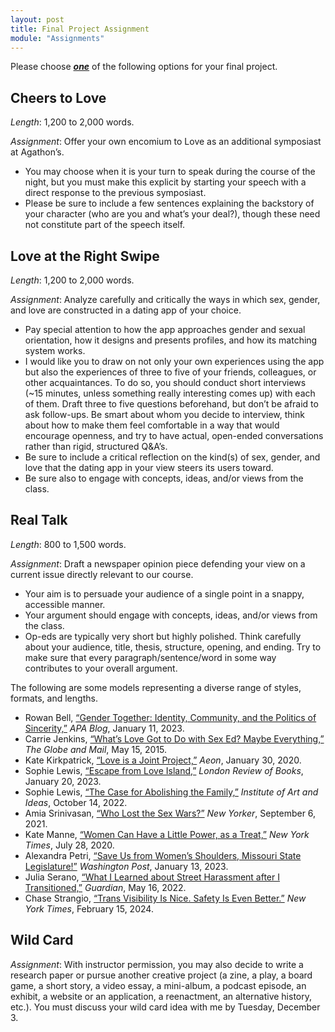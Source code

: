 ```yaml
---
layout: post
title: Final Project Assignment
module: "Assignments"
---
```


Please choose ***<u>one</u>*** of the following options for your final project.

## Cheers to Love

*Length*: 1,200 to 2,000 words.

*Assignment*: Offer your own encomium to Love as an additional symposiast at Agathon’s.

- You may choose when it is your turn to speak during the course of the night, but you must make this explicit by starting your speech with a direct response to the previous symposiast.
- Please be sure to include a few sentences explaining the backstory of your character (who are you and what’s your deal?), though these need not constitute part of the speech itself.

## Love at the Right Swipe

*Length*: 1,200 to 2,000 words.

*Assignment*: Analyze carefully and critically the ways in which sex, gender, and love are constructed in a dating app of your choice.

- Pay special attention to how the app approaches gender and sexual orientation, how it designs and presents profiles, and how its matching system works.
- I would like you to draw on not only your own experiences using the app but also the experiences of three to five of your friends, colleagues, or other acquaintances. To do so, you should conduct short interviews (~15 minutes, unless something really interesting comes up) with each of them. Draft three to five questions beforehand, but don’t be afraid to ask follow-ups. Be smart about whom you decide to interview, think about how to make them feel comfortable in a way that would encourage openness, and try to have actual, open-ended conversations rather than rigid, structured Q&A’s.
- Be sure to include a critical reflection on the kind(s) of sex, gender, and love that the dating app in your view steers its users toward.
- Be sure also to engage with concepts, ideas, and/or views from the class.

## Real Talk

*Length*: 800 to 1,500 words.

*Assignment*: Draft a newspaper opinion piece defending your view on a current issue directly relevant to our course.

- Your aim is to persuade your audience of a single point in a snappy, accessible manner.
- Your argument should engage with concepts, ideas, and/or views from the class.
- Op-eds are typically very short but highly polished. Think carefully about your audience, title, thesis, structure, opening, and ending. Try to make sure that every paragraph/sentence/word in some way contributes to your overall argument.

The following are some models representing a diverse range of styles, formats, and lengths.

- Rowan Bell, [“Gender Together: Identity, Community, and the Politics of Sincerity,”](https://blog.apaonline.org/2023/01/11/gender-together-identity-community-and-the-politics-of-sincerity/) *APA Blog*, January 11, 2023.
- Carrie Jenkins, [“What’s Love Got to Do with Sex Ed? Maybe Everything,”](https://www.theglobeandmail.com/opinion/whats-love-got-to-do-with-sex-ed-maybe-everything/article24456722/) *The Globe and Mail*, May 15, 2015.
- Kate Kirkpatrick, [“Love is a Joint Project,”](https://aeon.co/essays/simone-de-beauvoirs-authentic-love-is-a-project-of-equals) *Aeon*, January 30, 2020.
- Sophie Lewis, [“Escape from Love Island,”](https://www.lrb.co.uk/blog/2023/january/escape-from-love-island) *London Review of Books*, January 20, 2023.
- Sophie Lewis, [“The Case for Abolishing the Family,”](https://iai.tv/articles/the-case-for-abolishing-the-family-auid-2267) *Institute of Art and Ideas*, October 14, 2022.
- Amia Srinivasan, [“Who Lost the Sex Wars?”](https://www.newyorker.com/magazine/2021/09/13/who-lost-the-sex-wars) *New Yorker*, September 6, 2021.
- Kate Manne, [“Women Can Have a Little Power, as a Treat,”](https://www.nytimes.com/2020/07/28/opinion/biden-vice-president-woman.html?unlocked_article_code=1.cU4.AdfV.CylySjm1JR-m&smid=url-share) *New York Times*, July 28, 2020.
- Alexandra Petri, [“Save Us from Women’s Shoulders, Missouri State Legislature!”](https://web.archive.org/web/20230113192227/https://www.washingtonpost.com/opinions/2023/01/13/missouri-legislature-dress-code-cardigan-satire/) *Washington Post*, January 13, 2023.
- Julia Serano, [“What I Learned about Street Harassment after I Transitioned,”](https://www.theguardian.com/world/2022/may/16/street-harassment-women-public) *Guardian*, May 16, 2022.
- Chase Strangio, [“Trans Visibility Is Nice. Safety Is Even Better.”](https://www.nytimes.com/2024/02/15/opinion/trans-visibility-legislative-rights.html?unlocked_article_code=1.bE4.mSIL.itA_jnNNWmHM&smid=url-share) *New York Times*, February 15, 2024. 

## Wild Card

*Assignment*: With instructor permission, you may also decide to write a research paper or pursue another creative project (a zine, a play, a board game, a short story, a video essay, a mini-album, a podcast episode, an exhibit, a website or an application, a reenactment, an alternative history, etc.). You must discuss your wild card idea with me by Tuesday, December 3.
